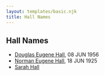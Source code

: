 ```yaml
---
layout: templates/basic.njk
title: Hall Names
---
```

## Hall Names
- [Douglas Eugene Hall](/people/7/70699507), 08 JUN 1956
- [Norman Eugene Hall](/people/1/13152600), 18 JUN 1925
- [Sarah Hall](/people/4/42804920)